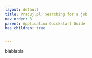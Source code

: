 ```yaml
---
layout: default
title: Pracuj.pl: Searching for a job
nav_order: 3
parent: Application Quickstart Guide
has_children: true


---
```

blablabla